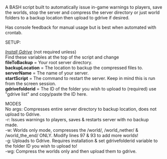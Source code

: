 A BASH script built to automatically issue in-game warnings to players, save the worlds, stop the server and compress the server directory or just world folders to a backup location then upload to gdrive if desired.

Has console feedback for manual usage but is best when automated with crontab.

SETUP:

*[Install Gdrive](https://olivermarshall.net/how-to-upload-a-file-to-google-drive-from-the-command-line/)* (not required unless)  
Find these variables at the top of the script and change  
**fileToBackup** = Your root server directory.  
**backupLocation** = The location to backup the compressed files to.  
**serverName** = The name of your server.  
**startScript** = The command to restart the server. Keep in mind this is run from the screen session.  
**gdrivefolderid** = The ID of the folder you wish to upload to (required) use "gdrive list" and copy/paste the ID here.  

MODES  
No args: Compresses entire server directory to backup location, does not upload to Gdrive.  
-r: Issues warnings to players, saves & restarts server with no backup made.  
-w: Worlds only mode, compresses the /world/, /world_nether/ & /world_the_end/ ONLY. Modify lines 97 & 93 to add more worlds!  
-g: Uploads to Gdrive. Requires installation & set gdrivefolderid variable to the folder ID you wish to upload to!  
-wg: Compress the worlds only and then upload them to gdrive.  
